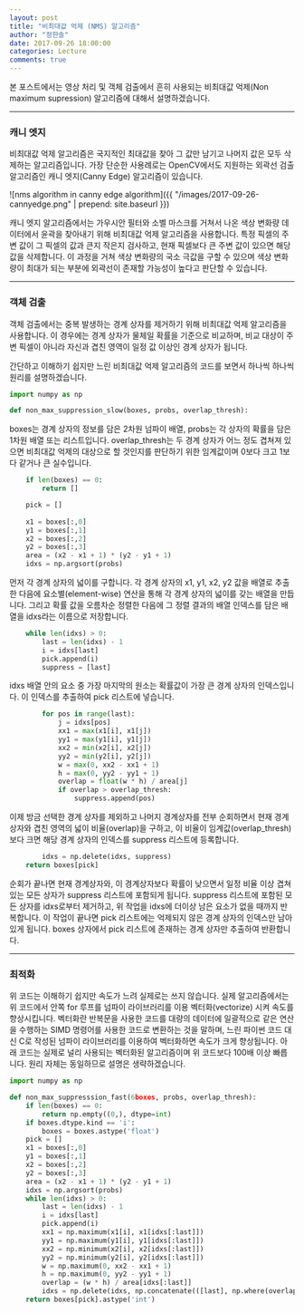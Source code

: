 ```yaml
---
layout: post
title: "비최대값 억제 (NMS) 알고리즘"
author: "정한솔"
date: 2017-09-26 18:00:00
categories: Lecture
comments: true
---
```


본 포스트에서는 영상 처리 및 객체 검출에서 흔히 사용되는 비최대값 억제(Non maximum supression) 알고리즘에 대해서 설명하겠습니다.

---

### 캐니 엣지

비최대값 억제 알고리즘은 국지적인 최대값을 찾아 그 값만 남기고 나머지 값은 모두 삭제하는 알고리즘입니다. 가장 단순한 사용례로는 OpenCV에서도 지원하는 외곽선 검출 알고리즘인 캐니 엣지(Canny Edge) 알고리즘이 있습니다.

![nms algorithm in canny edge algorithm]({{ "/images/2017-09-26-cannyedge.png" | prepend: site.baseurl }})

캐니 엣지 알고리즘에서는 가우시안 필터와 소벨 마스크를 거쳐서 나온 색상 변화량 데이터에서 윤곽을 찾아내기 위해 비최대값 억제 알고리즘을 사용합니다. 특정 픽셀의 주변 값이 그 픽셀의 값과 큰지 작은지 검사하고, 현재 픽셀보다 큰 주변 값이 있으면 해당 값을 삭제합니다. 이 과정을 거쳐 색상 변화량의 국소 극값을 구할 수 있으며 색상 변화량이 최대가 되는 부분에 외곽선이 존재할 가능성이 높다고 판단할 수 있습니다.

---

### 객체 검출

객체 검출에서는 중복 발생하는 경계 상자를 제거하기 위해 비최대값 억제 알고리즘을 사용합니다. 이 경우에는 경계 상자가 물체일 확률을 기준으로 비교하며, 비교 대상이 주변 픽셀이 아니라 자신과 겹친 영역이 일정 값 이상인 경계 상자가 됩니다.

간단하고 이해하기 쉽지만 느린 비최대값 억제 알고리즘의 코드를 보면서 하나씩 하나씩 원리를 설명하겠습니다.

```python
import numpy as np

def non_max_suppression_slow(boxes, probs, overlap_thresh):
```

boxes는 경계 상자의 정보를 담은 2차원 넘파이 배열, probs는 각 상자의 확률을 담은 1차원 배열 또는 리스트입니다. overlap_thresh는 두 경계 상자가 어느 정도 겹쳐져 있으면 비최대값 억제의 대상으로 할 것인지를 판단하기 위한 임계값이며 0보다 크고 1보다 같거나 큰 실수입니다.

```python
    if len(boxes) == 0:
        return []

    pick = []
 
    x1 = boxes[:,0]
    y1 = boxes[:,1]
    x2 = boxes[:,2]
    y2 = boxes[:,3]
    area = (x2 - x1 + 1) * (y2 - y1 + 1)
    idxs = np.argsort(probs)
```

먼저 각 경계 상자의 넓이를 구합니다. 각 경계 상자의 x1, y1, x2, y2 값을 배열로 추출한 다음에 요소별(element-wise) 연산을 통해 각 경계 상자의 넓이를 갖는 배열을 만듭니다. 그리고 확률 값을 오름차순 정렬한 다음에 그 정렬 결과의 배열 인덱스를 담은 배열을 idxs라는 이름으로 저장합니다.
 
```python
    while len(idxs) > 0:
        last = len(idxs) - 1
        i = idxs[last]
        pick.append(i)
        suppress = [last]
```

idxs 배열 안의 요소 중 가장 마지막의 원소는 확률값이 가장 큰 경계 상자의 인덱스입니다. 이 인덱스를 추출하여 pick 리스트에 넣습니다.

```python
        for pos in range(last):
            j = idxs[pos]
            xx1 = max(x1[i], x1[j])
            yy1 = max(y1[i], y1[j])
            xx2 = min(x2[i], x2[j])
            yy2 = min(y2[i], y2[j])
            w = max(0, xx2 - xx1 + 1)
            h = max(0, yy2 - yy1 + 1)
            overlap = float(w * h) / area[j]
            if overlap > overlap_thresh:
                suppress.append(pos)
```

이제 방금 선택한 경계 상자를 제외하고 나머지 경계상자를 전부 순회하면서 현재 경계상자와 겹친 영역의 넓이 비율(overlap)을 구하고, 이 비율이 임계값(overlap_thresh)보다 크면 해당 경계 상자의 인덱스를 suppress 리스트에 등록합니다.

```python
        idxs = np.delete(idxs, suppress)
    return boxes[pick]
```

순회가 끝나면 현재 경계상자와, 이 경계상자보다 확률이 낮으면서 일정 비율 이상 겹쳐있는 모든 상자가 suppress 리스트에 포함되게 됩니다. suppress 리스트에 포함된 모든 상자를 idxs로부터 제거하고, 위 작업을 idxs에 더이상 남은 요소가 없을 때까지 반복합니다. 이 작업이 끝나면 pick 리스트에는 억제되지 않은 경계 상자의 인덱스만 남아있게 됩니다. boxes 상자에서 pick 리스트에 존재하는 경계 상자만 추출하여 반환합니다.

---

### 최적화

위 코드는 이해하기 쉽지만 속도가 느려 실제로는 쓰지 않습니다. 실제 알고리즘에서는 위 코드에서 안쪽 for 루프를 넘파이 라이브러리를 이용 벡터화(vectorize) 시켜 속도를 향상시킵니다. 벡터화란 반복문을 사용한 코드를 대량의 데이터에 일괄적으로 같은 연산을 수행하는 SIMD 명령어를 사용한 코드로 변환하는 것을 말하며, 느린 파이썬 코드 대신 C로 작성된 넘파이 라이브러리를 이용하여 벡터화하면 속도가 크게 향상됩니다. 아래 코드는 실제로 널리 사용되는 벡터화된 알고리즘이며 위 코드보다 100배 이상 빠릅니다. 원리 자체는 동일하므로 설명은 생략하겠습니다.

```python
import numpy as np

def non_max_suppresssion_fast(6boxes, probs, overlap_thresh):
    if len(boxes) == 0:
        return np.empty((0,), dtype=int)
    if boxes.dtype.kind == 'i':
        boxes = boxes.astype('float')
    pick = []
    x1 = boxes[:,0]
    y1 = boxes[:,1]
    x2 = boxes[:,2]
    y2 = boxes[:,3]
    area = (x2 - x1 + 1) * (y2 - y1 + 1)
    idxs = np.argsort(probs)
    while len(idxs) > 0:
        last = len(idxs) - 1
        i = idxs[last]
        pick.append(i)
        xx1 = np.maximum(x1[i], x1[idxs[:last]])
        yy1 = np.maximum(y1[i], y1[idxs[:last]])
        xx2 = np.minimum(x2[i], x2[idxs[:last]])
        yy2 = np.minimum(y2[i], y2[idxs[:last]])
        w = np.maximum(0, xx2 - xx1 + 1)
        h = np.maximum(0, yy2 - yy1 + 1)
        overlap = (w * h) / area[idxs[:last]]
        idxs = np.delete(idxs, np.concatenate(([last], np.where(overlap > overlap_thresh)[0])))
    return boxes[pick].astype('int')
```